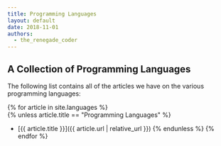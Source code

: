 ```yaml
---
title: Programming Languages
layout: default
date: 2018-11-01
authors:
  - the_renegade_coder
---
```


## A Collection of Programming Languages

The following list contains all of the articles we have on the various
programming languages:

{% for article in site.languages %}    
  {% unless article.title == "Programming Languages" %}
  - [{{ article.title }}]({{ article.url | relative_url }})
  {% endunless %}
{% endfor %}
